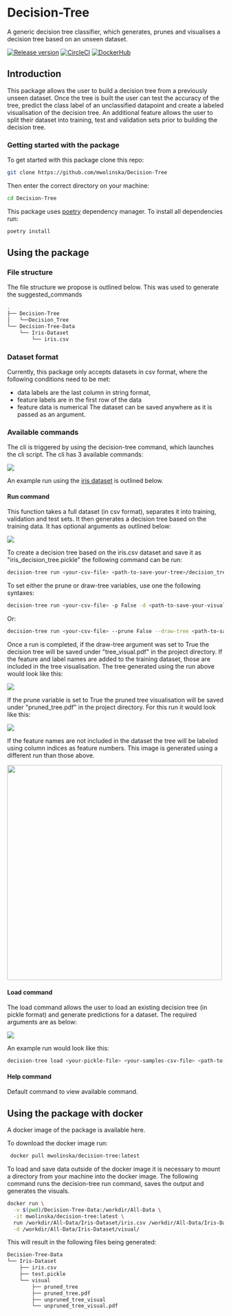 # Decision-Tree
A generic decision tree classifier, which generates, prunes and visualises a decision tree based on an unseen dataset.

[![Release version](https://img.shields.io/github/v/release/mwolinska/Decision-Tree)](https://github.com/mwolinska/Decision-Tree/releases)
[![CircleCI](https://img.shields.io/circleci/build/github/mwolinska/Decision-Tree/main)](https://github.com/mwolinska/Decision-Tree)
[![DockerHub](https://img.shields.io/badge/Docker%20build-automated-success)](https://hub.docker.com/repository/docker/mwolinska/decision-tree)

## Introduction
This package allows the user to build a decision tree from a previously unseen dataset.
Once the tree is built the user can test the accuracy of the tree, predict the class label
of an unclassified datapoint and create a labeled visualisation of the decision tree. 
An additional feature allows the user to split their dataset into 
training, test and validation sets prior to building the decision tree.

### Getting started with the package
To get started with this package clone this repo:

```bash
git clone https://github.com/mwolinska/Decision-Tree
```
Then enter the correct directory on your machine:
```bash
cd Decision-Tree
```
This package uses [poetry](https://python-poetry.org) dependency manager. 
To install all dependencies run:

```bash
poetry install
```

## Using the package
### File structure
The file structure we propose is outlined below. 
This was used to generate the suggested_commands
```bash
.
├── Decision-Tree
│   └──Decision_Tree
└── Decision-Tree-Data
    └── Iris-Dataset
        └── iris.csv
```
### Dataset format
Currently, this package only accepts datasets in csv format, where the following conditions need to be met:
- data labels are the last column in string format, 
- feature labels are in the first row of the data
- feature data is numerical
The dataset can be saved anywhere as it is passed as an argument.

### Available commands
The cli is triggered by using the decision-tree command, which launches the cli script.
The cli has 3 available commands:

<img src="./Images/Terminal/terminal_all_commands.png">

An example run using the [iris dataset](https://archive.ics.uci.edu/ml/datasets/iris) 
 is outlined below.

#### Run command
This function takes a full dataset (in csv format), separates it into training, validation and test sets. 
It then generates a decision tree based on the training data. 
It has optional arguments as outlined below:

<img src="./Images/Terminal/terminal_run_help.png">

To create a decision tree based on the iris.csv dataset and 
save it as "iris_decision_tree.pickle" the following command can be run:

```bash
decision-tree run <your-csv-file> <path-to-save-your-tree>/decision_tree.pickle
```

To set either the prune or draw-tree variables, use one the following syntaxes:

```bash
decision-tree run <your-csv-file> -p False -d <path-to-save-your-visuals>/<desired-folder-name>/
```
Or:

```bash
decision-tree run <your-csv-file> --prune False --draw-tree <path-to-save-your-visuals>/<desired-folder-name>/
```

Once a run is completed, if the draw-tree argument was set to True 
the decision tree will be saved under "tree_visual.pdf" in the
project directory. If the feature and label names are added to the training dataset, those are included in
the tree visualisation. The tree generated using the run above would look like this:

<img src="./Images/SampleDecisionTree/tree_visual_with_names.png">

If the prune variable is set to True the pruned tree visualisation will be saved under 
"pruned_tree.pdf" in the project directory. For this run it would look like this:

<img src="./Images/SampleDecisionTree/pruned_tree.png">

If the feature names are not included in the dataset the tree will be labeled using
column indices as feature numbers. This image is generated using a different run than those above.

<img src="./Images/SampleDecisionTree/tree_visual_no_names.png" height="500">

#### Load command
The load command allows the user to load an existing decision tree (in pickle format)
and generate predictions for a dataset. The required arguments are as below:

<img src="./Images/Terminal/terminal_load_help.png">

An example run would look like this:

```bash
decision-tree load <your-pickle-file> <your-samples-csv-file> <path-to-save-your-predictions>/predictions.csv
```
#### Help command
Default command to view available command.

## Using the package with docker
A docker image of the package is available here. 

To download the docker image run:

```bash
 docker pull mwolinska/decision-tree:latest
```

To load and save data outside of the docker image it is necessary to mount a directory from your machine
into the docker image. The following command runs the decision-tree run command, saves the output
and generates the visuals.

```bash
docker run \
  -v $(pwd)/Decision-Tree-Data:/workdir/All-Data \
  -it mwolinska/decision-tree:latest \
  run /workdir/All-Data/Iris-Dataset/iris.csv /workdir/All-Data/Iris-Dataset/test.pickle \
  -d /workdir/All-Data/Iris-Dataset/visual/
```

This will result in the following files being generated:

```bash
Decision-Tree-Data
└── Iris-Dataset
    ├── iris.csv
    ├── test.pickle
    └── visual
        ├── pruned_tree
        ├── pruned_tree.pdf
        ├── unpruned_tree_visual
        └── unpruned_tree_visual.pdf
```
